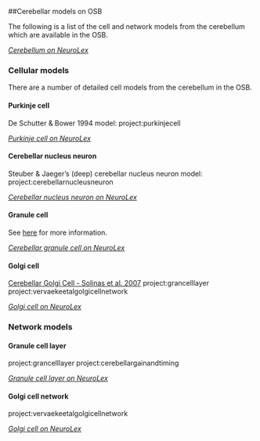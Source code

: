 ##Cerebellar models on OSB

The following is a list of the cell and network models from the cerebellum which are available in the OSB.

[*Cerebellum on NeuroLex*](http://neurolex.org/wiki/Category:Cerebellum)

### Cellular models

There are a number of detailed cell models from the cerebellum in the OSB.

#### Purkinje cell

De Schutter & Bower 1994 model: project:purkinjecell

[*Purkinje cell on NeuroLex*](http://neurolex.org/wiki/Category:Cerebellum_Purkinje_cell)

#### Cerebellar nucleus neuron

Steuber & Jaeger’s (deep) cerebellar nucleus neuron model: project:cerebellarnucleusneuron

[*Cerebellar nucleus neuron on NeuroLex*](http://neurolex.org/wiki/Category:Cerebellum_nucleus_reciprocal_projections_neuron)

#### Granule cell

See [here](http://www.opensourcebrain.org/projects/cerebellar-granule-cell-modelling/wiki/Wiki) for more information.

[*Cerebellar granule cell on NeuroLex*](http://neurolex.org/wiki/Category:Cerebellum_granule_cell)

#### Golgi cell

[Cerebellar Golgi Cell - Solinas et al. 2007](http://www.opensourcebrain.org/projects/cerebellum--cerebellar-golgi-cell--solinasetal-golgicell)
project:grancelllayer
project:vervaekeetalgolgicellnetwork

[*Golgi cell on NeuroLex*](http://neurolex.org/wiki/Category:Cerebellum_Golgi_cell)

### Network models

#### Granule cell layer

project:grancelllayer
project:cerebellargainandtiming

[*Granule cell layer on NeuroLex*](http://neurolex.org/wiki/Category:Granular_layer_of_cerebellar_cortex)

#### Golgi cell network

project:vervaekeetalgolgicellnetwork

[*Golgi cell on NeuroLex*](http://neurolex.org/wiki/Category:Cerebellum_Golgi_cell)
